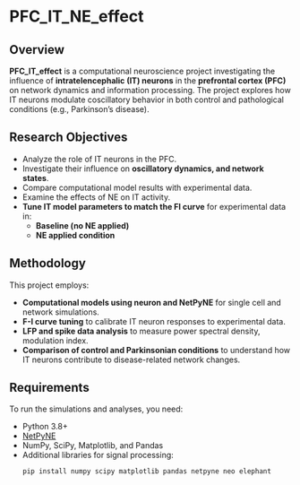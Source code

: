 # PFC_IT_NE_effect

## Overview
**PFC_IT_effect** is a computational neuroscience project investigating the influence of **intratelencephalic (IT) neurons** in the **prefrontal cortex (PFC)** on network dynamics and information processing. The project explores how IT neurons modulate coscillatory behavior in both control and pathological conditions (e.g., Parkinson’s disease).

## Research Objectives
- Analyze the role of IT neurons in the PFC.
- Investigate their influence on **oscillatory dynamics, and network states**.
- Compare computational model results with experimental data.
- Examine the effects of NE on IT activity.
- **Tune IT model parameters to match the FI curve** for experimental data in:
  - **Baseline (no NE applied)**
  - **NE applied condition**

## Methodology
This project employs:
- **Computational models using neuron and NetPyNE** for single cell and network simulations.
- **F-I curve tuning** to calibrate IT neuron responses to experimental data.
- **LFP and spike data analysis** to measure power spectral density, modulation index.
- **Comparison of control and Parkinsonian conditions** to understand how IT neurons contribute to disease-related network changes.

## Requirements
To run the simulations and analyses, you need:
- Python 3.8+
- [NetPyNE](https://www.netpyne.org/)
- NumPy, SciPy, Matplotlib, and Pandas
- Additional libraries for signal processing:
  ```sh
  pip install numpy scipy matplotlib pandas netpyne neo elephant


